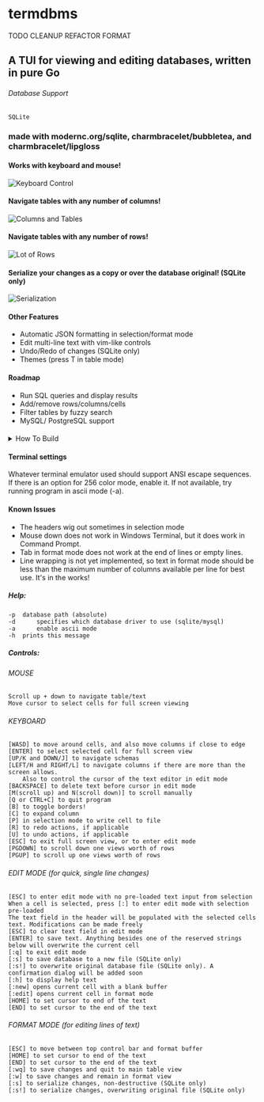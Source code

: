 # termdbms

TODO CLEANUP REFACTOR FORMAT

## A TUI for viewing and editing databases, written in pure Go

###### Database Support
    SQLite

### made with modernc.org/sqlite, charmbracelet/bubbletea, and charmbracelet/lipgloss

#### Works with keyboard and mouse!

![Keyboard Control](https://i.imgur.com/vmK0DVn.gif)

#### Navigate tables with any number of columns!

![Columns and Tables](https://i.imgur.com/EqZRPqO.gif)

#### Navigate tables with any number of rows!

![Lot of Rows](https://i.imgur.com/yo7DMaa.gif)

#### Serialize your changes as a copy or over the database original! (SQLite only)

![Serialization](https://i.imgur.com/GhMcnid.gif)

#### Other Features

- Automatic JSON formatting in selection/format mode
- Edit multi-line text with vim-like controls
- Undo/Redo of changes (SQLite only)
- Themes (press T in table mode)

#### Roadmap

- Run SQL queries and display results
- Add/remove rows/columns/cells
- Filter tables by fuzzy search
- MySQL/ PostgreSQL support

#### 
<details>
    <summary>How To Build</summary>

##### Linux

    GOOS=linux GOARCH=amd64/386 go build

##### ARM (runs kind of slow depending on the specs of the system)

    GOOS=linux GOARCH=arm GOARM=7 go build

##### Windows

    GOOS=windows GOARCH=amd64/386 go build

##### OSX

    GOOS=darwin GOARCH=amd64 go build

</details>

#### Terminal settings
Whatever terminal emulator used should support ANSI escape sequences. If there is an option for 256 color mode, enable it. If not available, try running program in ascii mode (-a).

#### Known Issues
 - The headers wig out sometimes in selection mode
 - Mouse down does not work in Windows Terminal, but it does work in Command Prompt.
 - Tab in format mode does not work at the end of lines or empty lines.
 - Line wrapping is not yet implemented, so text in format mode should be less than the maximum number of columns available per line for best use. It's in the works!

##### Help:
	-p	database path (absolute)
    -d      specifies which database driver to use (sqlite/mysql)
    -a      enable ascii mode
	-h	prints this message
##### Controls:
###### MOUSE
	Scroll up + down to navigate table/text
	Move cursor to select cells for full screen viewing
###### KEYBOARD
	[WASD] to move around cells, and also move columns if close to edge
	[ENTER] to select selected cell for full screen view
	[UP/K and DOWN/J] to navigate schemas
    [LEFT/H and RIGHT/L] to navigate columns if there are more than the screen allows.
        Also to control the cursor of the text editor in edit mode
    [BACKSPACE] to delete text before cursor in edit mode
    [M(scroll up) and N(scroll down)] to scroll manually
	[Q or CTRL+C] to quit program
    [B] to toggle borders!
    [C] to expand column
    [P] in selection mode to write cell to file
    [R] to redo actions, if applicable
    [U] to undo actions, if applicable
	[ESC] to exit full screen view, or to enter edit mode
    [PGDOWN] to scroll down one views worth of rows
    [PGUP] to scroll up one views worth of rows
###### EDIT MODE (for quick, single line changes)
    [ESC] to enter edit mode with no pre-loaded text input from selection
    When a cell is selected, press [:] to enter edit mode with selection pre-loaded
    The text field in the header will be populated with the selected cells text. Modifications can be made freely
    [ESC] to clear text field in edit mode
    [ENTER] to save text. Anything besides one of the reserved strings below will overwrite the current cell
    [:q] to exit edit mode
    [:s] to save database to a new file (SQLite only)
    [:s!] to overwrite original database file (SQLite only). A confirmation dialog will be added soon
    [:h] to display help text
    [:new] opens current cell with a blank buffer
    [:edit] opens current cell in format mode
    [HOME] to set cursor to end of the text
    [END] to set cursor to the end of the text
###### FORMAT MODE (for editing lines of text)
    [ESC] to move between top control bar and format buffer
    [HOME] to set cursor to end of the text
    [END] to set cursor to the end of the text
    [:wq] to save changes and quit to main table view
    [:w] to save changes and remain in format view
    [:s] to serialize changes, non-destructive (SQLite only)
    [:s!] to serialize changes, overwriting original file (SQLite only)